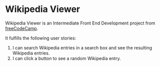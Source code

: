 # Wikipedia Viewer
Wikipedia Viewer is an Intermediate Front End Development project from <a href="https://www.freecodecamp.com/challenges/build-a-wikipedia-viewer">freeCodeCamp</a>.

It fulfills the following user stories:
1) I can search Wikipedia entries in a search box and see the resulting Wikipedia entries.
2) I can click a button to see a random Wikipedia entry.
